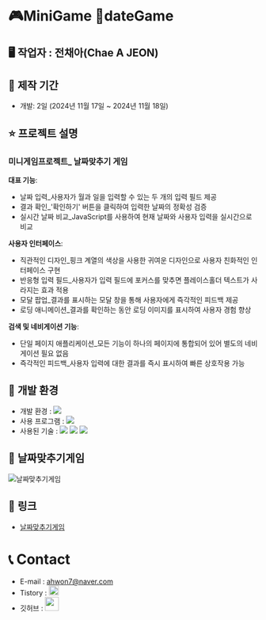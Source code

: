 
# 🎮MiniGame 📆dateGame

## 🖥 작업자 : 전채아(Chae A JEON)

## 📅 제작 기간
- 개발: 2일 (2024년 11월 17일 ~ 2024년 11월 18일)

## ⭐️ 프로젝트 설명

### 미니게임프로젝트_ 날짜맞추기 게임 
**대표 기능**: 
- 날짜 입력_사용자가 월과 일을 입력할 수 있는 두 개의 입력 필드 제공<br>
- 결과 확인_'확인하기' 버튼을 클릭하여 입력한 날짜의 정확성 검증<br>
- 실시간 날짜 비교_JavaScript를 사용하여 현재 날짜와 사용자 입력을 실시간으로 비교<br>

**사용자 인터페이스**:
- 직관적인 디자인_핑크 계열의 색상을 사용한 귀여운 디자인으로 사용자 친화적인 인터페이스 구현<br>
- 반응형 입력 필드_사용자가 입력 필드에 포커스를 맞추면 플레이스홀더 텍스트가 사라지는 효과 적용<br>
- 모달 팝업_결과를 표시하는 모달 창을 통해 사용자에게 즉각적인 피드백 제공<br>
- 로딩 애니메이션_결과를 확인하는 동안 로딩 이미지를 표시하여 사용자 경험 향상<br>

**검색 및 네비게이션 기능**: 
- 단일 페이지 애플리케이션_모든 기능이 하나의 페이지에 통합되어 있어 별도의 네비게이션 필요 없음
- 즉각적인 피드백_사용자 입력에 대한 결과를 즉시 표시하여 빠른 상호작용 가능


## 💾 개발 환경

- 개발 환경 : <img src="https://img.shields.io/badge/windows10-0078D6?style=flat-square&logo=windows10&logoColor=white"/>
- 사용 프로그램 : <img src="https://img.shields.io/badge/Vs code-007ACC?style=flat-square&logo=visualstudiocode&logoColor=white"/>
- 사용된 기술 :
  <img src="https://img.shields.io/badge/html5-E34F26?style=flat-square&logo=html5&logoColor=white"> <img src="https://img.shields.io/badge/css3-1572B6?style=flat-square&logo=css3&logoColor=white"> <img src="https://img.shields.io/badge/JavaScript-F7DF1E?style=flat-square&logo=JavaScript&logoColor=white"> 



## 📝 날짜맞추기게임
![날짜맞추기게임](https://github.com/user-attachments/assets/5d675c1d-ec68-4eaf-b467-7c1874895314)



## 🔗 링크

- [날짜맞추기게임](https://jeon-chaea.github.io/dateGame_MiniGame/)



# 📞 Contact

- E-mail : ahwon7@naver.com
- Tistory : <a href="https://chaea-note.tistory.com/">
  <img src="https://i.namu.wiki/i/CNVaHZuf0Gh8FzOCf15jCbi5hULtTNYHUrf_5U2bD-uAbShxafelnrNhFULo7O0JAZeTTq6_bSveUA5mOVtlyQ.svg" height="20px"/>
  </a>
- 깃허브 : <a href="https://github.com/Jeon-ChaeA">
  <img src="https://user-images.githubusercontent.com/68724828/185908612-22f4d219-78a7-4de7-bb02-deecaa63bffa.png" height="28px"/>
  </a>
